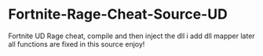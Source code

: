 # Fortnite-Rage-Cheat-Source-UD
Fortnite UD Rage cheat, compile and then inject the dll i add dll mapper later all functions are fixed in this source enjoy!










